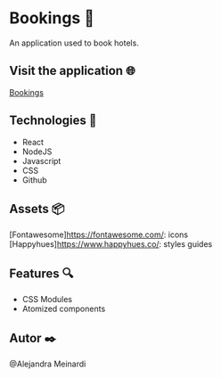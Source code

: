 # Bookings 🏨

An application used to book hotels.

## Visit the application 🌐

[Bookings](https://alemeinardi.github.io/bookings/)

## Technologies 🔧

- React
- NodeJS
- Javascript
- CSS
- Github

## Assets 📦
[Fontawesome]https://fontawesome.com/: icons
[Happyhues]https://www.happyhues.co/: styles guides

## Features 🔍

- CSS Modules
- Atomized components

## Autor ✒️
@Alejandra Meinardi
